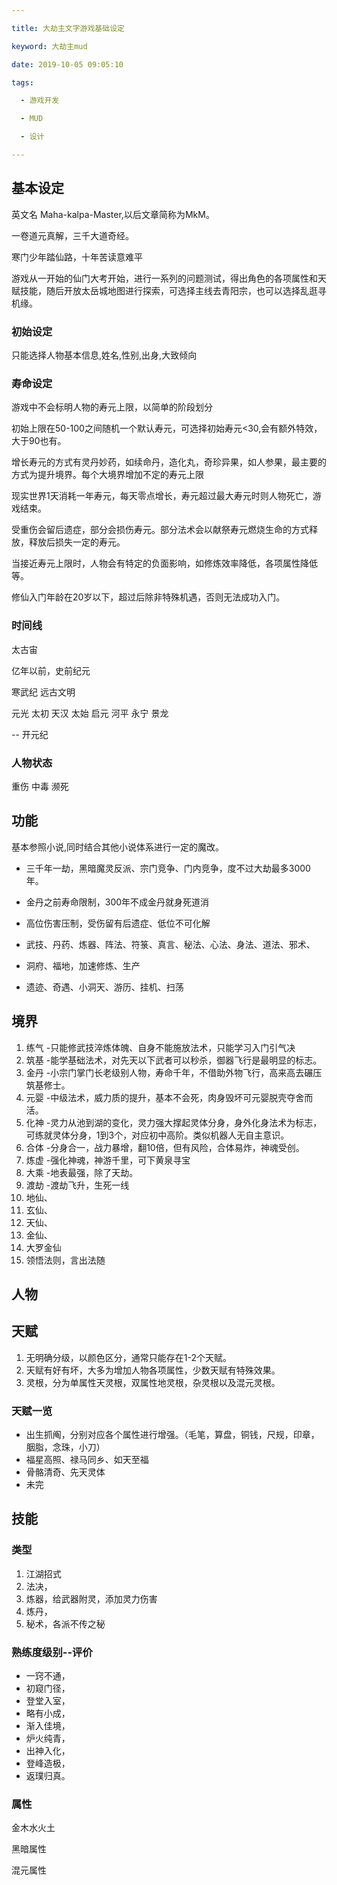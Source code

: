 ```yaml
---

title: 大劫主文字游戏基础设定

keyword: 大劫主mud

date: 2019-10-05 09:05:10

tags:

  - 游戏开发

  - MUD

  - 设计

---
```

## 基本设定

英文名 Maha-kalpa-Master,以后文章简称为MkM。

一卷道元真解，三千大道奇经。

寒门少年踏仙路，十年苦读意难平

游戏从一开始的仙门大考开始，进行一系列的问题测试，得出角色的各项属性和天赋技能，随后开放太岳城地图进行探索，可选择主线去青阳宗，也可以选择乱逛寻机缘。



### 初始设定

只能选择人物基本信息,姓名,性别,出身,大致倾向

### 寿命设定

游戏中不会标明人物的寿元上限，以简单的阶段划分

初始上限在50-100之间随机一个默认寿元，可选择初始寿元<30,会有额外特效，大于90也有。

增长寿元的方式有灵丹妙药，如续命丹，造化丸，奇珍异果，如人参果，最主要的方式为提升境界。每个大境界增加不定的寿元上限

现实世界1天消耗一年寿元，每天零点增长，寿元超过最大寿元时则人物死亡，游戏结束。

受重伤会留后遗症，部分会损伤寿元。部分法术会以献祭寿元燃烧生命的方式释放，释放后损失一定的寿元。

当接近寿元上限时，人物会有特定的负面影响，如修炼效率降低，各项属性降低等。

修仙入门年龄在20岁以下，超过后除非特殊机遇，否则无法成功入门。

### 时间线

太古宙

亿年以前，史前纪元

寒武纪 远古文明

元光
太初
天汉
太始
启元
河平
永宁
景龙

-- 开元纪

### 人物状态

重伤
中毒
濒死

## 功能

基本参照小说,同时结合其他小说体系进行一定的魔改。

- 三千年一劫，黑暗魔灵反派、宗门竞争、门内竞争，度不过大劫最多3000年。

- 金丹之前寿命限制，300年不成金丹就身死道消

- 高位伤害压制，受伤留有后遗症、低位不可化解

- 武技、丹药、炼器、阵法、符箓、真言、秘法、心法、身法、道法、邪术、

- 洞府、福地，加速修炼、生产

- 遗迹、奇遇、小洞天、游历、挂机、扫荡


## 境界

1. 练气 -只能修武技淬炼体魄、自身不能施放法术，只能学习入门引气决
2. 筑基 -能学基础法术，对先天以下武者可以秒杀，御器飞行是最明显的标志。
3. 金丹 -小宗门掌门长老级别人物，寿命千年，不借助外物飞行，高来高去碾压筑基修士。
4. 元婴 -中级法术，威力质的提升，基本不会死，肉身毁坏可元婴脱壳夺舍而活。
5. 化神 -灵力从池到湖的变化，灵力强大撑起灵体分身，身外化身法术为标志，可练就灵体分身，1到3个，对应初中高阶。类似机器人无自主意识。
6. 合体 -分身合一，战力暴增，翻10倍，但有风险，合体易炸，神魂受创。
7. 炼虚 -强化神魂，神游千里，可下黄泉寻宝
8. 大乘 -地表最强，除了天劫。
9. 渡劫 -渡劫飞升，生死一线
10. 地仙、
11. 玄仙、
12. 天仙、
13. 金仙、
14. 大罗金仙
15. 领悟法则，言出法随

## 人物

## 天赋 

1. 无明确分级，以颜色区分，通常只能存在1-2个天赋。
2. 天赋有好有坏，大多为增加人物各项属性，少数天赋有特殊效果。
3. 灵根，分为单属性天灵根，双属性地灵根，杂灵根以及混元灵根。

### 天赋一览

- 出生抓阄，分别对应各个属性进行增强。（毛笔，算盘，铜钱，尺规，印章，胭脂，念珠，小刀）
- 福星高照、禄马同乡、如天至福
- 骨骼清奇、先天灵体
- 未完

## 技能 

### 类型

1. 江湖招式
2. 法决，
3. 炼器，给武器附灵，添加灵力伤害
4. 炼丹，
5. 秘术，各派不传之秘 

### 熟练度级别--评价

- 一窍不通，
- 初窥门径，
- 登堂入室，
- 略有小成，
- 渐入佳境，
- 炉火纯青，
- 出神入化，
- 登峰造极，
- 返璞归真。

### 属性

金木水火土

黑暗属性

混元属性

